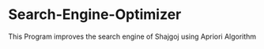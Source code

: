# Search-Engine-Optimizer
This Program improves the search engine of Shajgoj using Apriori Algorithm
